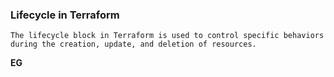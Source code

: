 ### Lifecycle in Terraform
```
The lifecycle block in Terraform is used to control specific behaviors
during the creation, update, and deletion of resources.
```
**EG**

